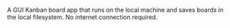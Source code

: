 A GUI Kanban board app that runs on the local machine and saves boards in the local filesystem. No internet connection required.
